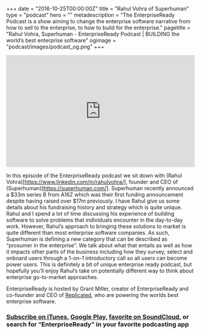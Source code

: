 +++
date = "2016-10-25T00:00:00Z"
title = "Rahul Vohra of Superhuman"
type = "podcast"
hero = ""
metadescription = "The EnterpriseReady Podcast is a show aiming to change the enterprise software narrative from how to sell to the enterprise, to how to build for the enterprise."
pagetitle = "Rahul Vohra, Superhuman - EnterpriseReady Podcast | BUILDING the world’s best enterprise software"
ogimage = "podcast/images/podcast_og.png"
+++

<iframe width="100%" height="300" scrolling="no" frameborder="no" allow="autoplay" src="https://w.soundcloud.com/player/?url=https%3A//api.soundcloud.com/tracks/662061128&color=%23ee5042&auto_play=false&hide_related=false&show_comments=true&show_user=true&show_reposts=false&show_teaser=true&visual=true"></iframe>

In this episode of the EnterpriseReady podcast we sit down with (Rahul Vohra)[https://www.linkedin.com/in/rahulvohra/], founder and CEO of (Superhuman)[https://superhuman.com/]. Superhuman recently announced a $33m series B from A16Z which was their first funding announcement despite having raised over $17m previously. I have Rahul give us some details about his fundraising history and strategy which is quite unique.  Rahul and I spend a lot of time discussing his experience of building software to solve problems that individuals encounter in the day-to-day work. However, Rahul’s approach to bringing these solutions to market is quite different than most enterprise software companies. As such, Superhuman is defining a new category that can be described as “prosumer in the enterprise”. We talk about what that entails as well as how it impacts other parts of the business including how they survey, select and onboard users through a 1-on-1 introductory call so all users can become power users. This is definitely a bit of unique enterprise ready podcast, but hopefully you’ll enjoy Rahul’s take on potentially different way to think about enterprise go-to-market approaches.

EnterpriseReady is hosted by Grant Miller, creator of EnterpriseReady and co-founder and CEO of [Replicated](https://www.replicated.com), who are powering the worlds best enterprise software.

### [Subscribe on iTunes](https://podcasts.apple.com/us/podcast/enterpriseready/id1437951282), [Google Play](https://play.google.com/music/listen?u=0#/ps/Iq3uifjva44tdvm2orhu4apvjtu), [favorite on SoundCloud](https://soundcloud.com/heavybit/sets/enterpriseready), or search for “EnterpriseReady” in your favorite podcasting app
